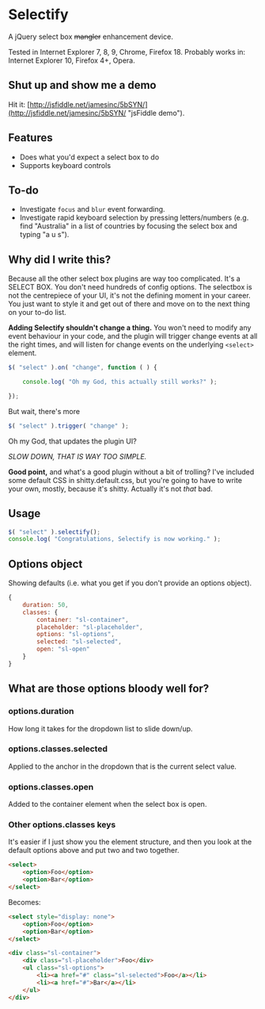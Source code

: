 # Selectify

A jQuery select box ~~mangler~~ enhancement device.

Tested in Internet Explorer 7, 8, 9, Chrome, Firefox 18.
Probably works in: Internet Explorer 10, Firefox 4+, Opera.

## Shut up and show me a demo

Hit it: [http://jsfiddle.net/jamesinc/5bSYN/](http://jsfiddle.net/jamesinc/5bSYN/ "jsFiddle demo").

## Features

* Does what you'd expect a select box to do
* Supports keyboard controls

## To-do

* Investigate `focus` and `blur` event forwarding.
* Investigate rapid keyboard selection by pressing letters/numbers (e.g. find "Australia" in a list
  of countries by focusing the select box and typing "a u s").

## Why did I write this?

Because all the other select box plugins are way too complicated. It's a SELECT BOX.
You don't need hundreds of config options. The selectbox is not the centrepiece of your
UI, it's not the defining moment in your career. You just want to style it and get out of
there and move on to the next thing on your to-do list.

**Adding Selectify shouldn't change a thing.** You won't need to modify any event behaviour
in your code, and the plugin will trigger change events at all the right times, and
will listen for change events on the underlying `<select>` element.

```javascript
$( "select" ).on( "change", function ( ) {

	console.log( "Oh my God, this actually still works?" );

});
```

But wait, there's more

```javascript
$( "select" ).trigger( "change" );
```

Oh my God, that updates the plugin UI?

*SLOW DOWN, THAT IS WAY TOO SIMPLE.*

**Good point,** and what's a good plugin without a bit of trolling? I've included some
default CSS in shitty.default.css, but you're going to have to write your own, mostly,
because it's shitty. Actually it's not *that* bad.

## Usage

```javascript
$( "select" ).selectify();
console.log( "Congratulations, Selectify is now working." );
```

## Options object

Showing defaults (i.e. what you get if you don't provide an options object).

```javascript
{
	duration: 50,
	classes: {
		container: "sl-container",
		placeholder: "sl-placeholder",
		options: "sl-options",
		selected: "sl-selected",
		open: "sl-open"
	}
}
```

## What are those options bloody well for?

### options.duration

How long it takes for the dropdown list to slide down/up.


### options.classes.selected

Applied to the anchor in the dropdown that is the current select value.


### options.classes.open

Added to the container element when the select box is open.


### Other options.classes keys

It's easier if I just show you the element structure, and then you look at
the default options above and put two and two together.

```html
<select>
	<option>Foo</option>
	<option>Bar</option>
</select>
```

Becomes:

```html
<select style="display: none">
	<option>Foo</option>
	<option>Bar</option>
</select>

<div class="sl-container">
	<div class="sl-placeholder">Foo</div>
	<ul class="sl-options">
		<li><a href="#" class="sl-selected">Foo</a></li>
		<li><a href="#">Bar</a></li>
	</ul>
</div>
```
